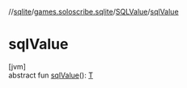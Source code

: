 //[sqlite](../../../index.md)/[games.soloscribe.sqlite](../index.md)/[SQLValue](index.md)/[sqlValue](sql-value.md)

# sqlValue

[jvm]\
abstract fun [sqlValue](sql-value.md)(): [T](index.md)
